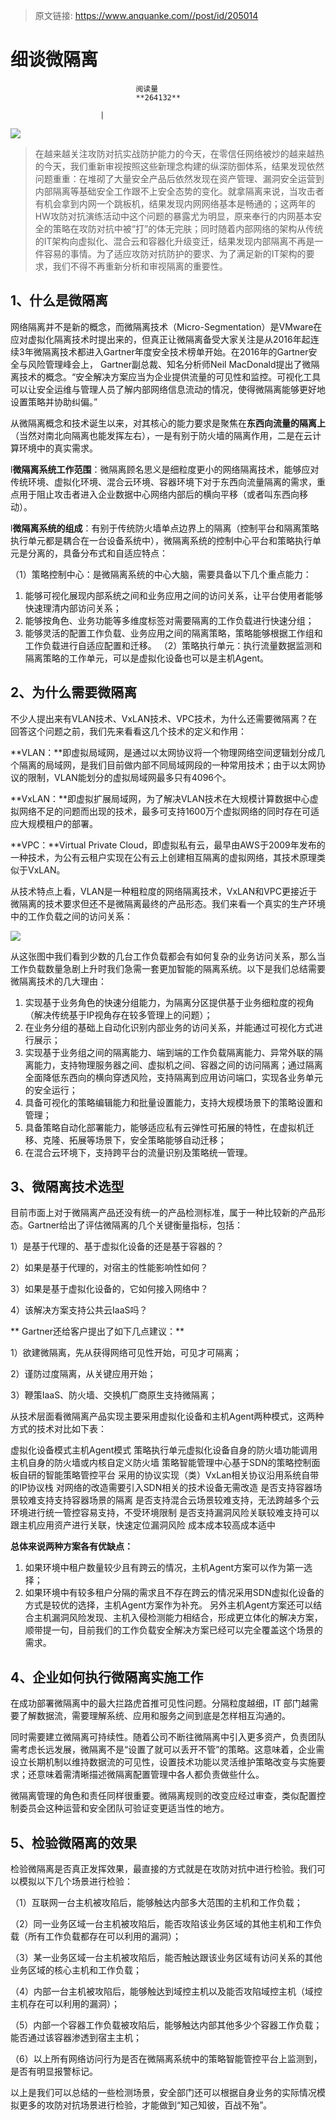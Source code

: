 > 原文链接: https://www.anquanke.com//post/id/205014 


# 细谈微隔离


                                阅读量   
                                **264132**
                            
                        |
                        
                                                                                    



[![](https://p0.ssl.qhimg.com/t01c868d9985bbd2ca5.jpg)](https://p0.ssl.qhimg.com/t01c868d9985bbd2ca5.jpg)

> 在越来越关注攻防对抗实战防护能力的今天，在零信任网络被炒的越来越热的今天，我们重新审视按照这些新理念构建的纵深防御体系，结果发现依然问题重重：在堆砌了大量安全产品后依然发现在资产管理、漏洞安全运营到内部隔离等基础安全工作跟不上安全态势的变化。就拿隔离来说，当攻击者有机会拿到内网一个跳板机，结果发现内网网络基本是畅通的；这两年的HW攻防对抗演练活动中这个问题的暴露尤为明显，原来奉行的内网基本安全的策略在攻防对抗中被“打”的体无完肤；同时随着内部网络的架构从传统的IT架构向虚拟化、混合云和容器化升级变迁，结果发现内部隔离不再是一件容易的事情。为了适应攻防对抗防护的要求、为了满足新的IT架构的要求，我们不得不再重新分析和审视隔离的重要性。

## 1、什么是微隔离

网络隔离并不是新的概念，而微隔离技术（Micro-Segmentation）是VMware在应对虚拟化隔离技术时提出来的，但真正让微隔离备受大家关注是从2016年起连续3年微隔离技术都进入Gartner年度安全技术榜单开始。在2016年的Gartner安全与风险管理峰会上， Gartner副总裁、知名分析师Neil MacDonald提出了微隔离技术的概念。“安全解决方案应当为企业提供流量的可见性和监控。可视化工具可以让安全运维与管理人员了解内部网络信息流动的情况，使得微隔离能够更好地设置策略并协助纠偏。”

从微隔离概念和技术诞生以来，对其核心的能力要求是聚焦在**东西向流量的隔离上**（当然对南北向隔离也能发挥左右），一是有别于防火墙的隔离作用，二是在云计算环境中的真实需求。

l**微隔离系统工作范围**：微隔离顾名思义是细粒度更小的网络隔离技术，能够应对传统环境、虚拟化环境、混合云环境、容器环境下对于东西向流量隔离的需求，重点用于阻止攻击者进入企业数据中心网络内部后的横向平移（或者叫东西向移动）。

l**微隔离系统的组成**：有别于传统防火墙单点边界上的隔离（控制平台和隔离策略执行单元都是耦合在一台设备系统中），微隔离系统的控制中心平台和策略执行单元是分离的，具备分布式和自适应特点：

（1）策略控制中心：是微隔离系统的中心大脑，需要具备以下几个重点能力：
1. 能够可视化展现内部系统之间和业务应用之间的访问关系，让平台使用者能够快速理清内部访问关系；
1. 能够按角色、业务功能等多维度标签对需要隔离的工作负载进行快速分组；
1. 能够灵活的配置工作负载、业务应用之间的隔离策略，策略能够根据工作组和工作负载进行自适应配置和迁移。
（2）策略执行单元：执行流量数据监测和隔离策略的工作单元，可以是虚拟化设备也可以是主机Agent。



## 2、为什么需要微隔离

不少人提出来有VLAN技术、VxLAN技术、VPC技术，为什么还需要微隔离？在回答这个问题之前，我们先来看看这几个技术的定义和作用：

**VLAN：**即虚拟局域网，是通过以太网协议将一个物理网络空间逻辑划分成几个隔离的局域网，是我们目前做内部不同局域网段的一种常用技术；由于以太网协议的限制，VLAN能划分的虚拟局域网最多只有4096个。

**VxLAN：**即虚拟扩展局域网，为了解决VLAN技术在大规模计算数据中心虚拟网络不足的问题而出现的技术，最多可支持1600万个虚拟网络的同时存在可适应大规模租户的部署。

**VPC：**Virtual Private Cloud，即虚拟私有云，最早由AWS于2009年发布的一种技术，为公有云租户实现在公有云上创建相互隔离的虚拟网络，其技术原理类似于VxLAN。

从技术特点上看，VLAN是一种粗粒度的网络隔离技术，VxLAN和VPC更接近于微隔离的技术要求但还不是微隔离最终的产品形态。我们来看一个真实的生产环境中的工作负载之间的访问关系：

[![](https://p0.ssl.qhimg.com/t019afded45225ba58d.png)](https://p0.ssl.qhimg.com/t019afded45225ba58d.png)

从这张图中我们看到少数的几台工作负载都会有如何复杂的业务访问关系，那么当工作负载数量急剧上升时我们急需一套更加智能的隔离系统。以下是我们总结需要微隔离技术的几大理由：
1. 实现基于业务角色的快速分组能力，为隔离分区提供基于业务细粒度的视角（解决传统基于IP视角存在较多管理上的问题）；
1. 在业务分组的基础上自动化识别内部业务的访问关系，并能通过可视化方式进行展示；
1. 实现基于业务组之间的隔离能力、端到端的工作负载隔离能力、异常外联的隔离能力，支持物理服务器之间、虚拟机之间、容器之间的访问隔离；通过隔离全面降低东西向的横向穿透风险，支持隔离到应用访问端口，实现各业务单元的安全运行；
1. 具备可视化的策略编辑能力和批量设置能力，支持大规模场景下的策略设置和管理；
1. 具备策略自动化部署能力，能够适应私有云弹性可拓展的特性，在虚拟机迁移、克隆、拓展等场景下，安全策略能够自动迁移；
1. 在混合云环境下，支持跨平台的流量识别及策略统一管理。


## 3、微隔离技术选型

目前市面上对于微隔离产品还没有统一的产品检测标准，属于一种比较新的产品形态。Gartner给出了评估微隔离的几个关键衡量指标，包括：

1）是基于代理的、基于虚拟化设备的还是基于容器的？

2）如果是基于代理的，对宿主的性能影响性如何？

3）如果是基于虚拟化设备的，它如何接入网络中？

4）该解决方案支持公共云IaaS吗？

** Gartner还给客户提出了如下几点建议：**

1）欲建微隔离，先从获得网络可见性开始，可见才可隔离；

2）谨防过度隔离，从关键应用开始；

3）鞭策IaaS、防火墙、交换机厂商原生支持微隔离；

从技术层面看微隔离产品实现主要采用虚拟化设备和主机Agent两种模式，这两种方式的技术对比如下表：
<td class="ql-align-center"></td><td class="ql-align-center">虚拟化设备模式</td><td class="ql-align-center">主机Agent模式</td>
<td class="ql-align-center">策略执行单元</td><td class="ql-align-center">虚拟化设备自身的防火墙功能</td><td class="ql-align-center">调用主机自身的防火墙或内核自定义防火墙</td>
<td class="ql-align-center">策略智能管理中心</td><td class="ql-align-center">基于SDN的策略控制面板</td><td class="ql-align-center">自研的智能策略管控平台</td>
<td class="ql-align-center">采用的协议</td><td class="ql-align-center">实现（类）VxLan相关协议</td><td class="ql-align-center">沿用系统自带的IP协议栈</td>
<td class="ql-align-center">对网络的改造</td><td class="ql-align-center">需要引入SDN相关的技术设备</td><td class="ql-align-center">无需改造</td>
<td class="ql-align-center">是否支持容器场景</td><td class="ql-align-center">较难支持</td><td class="ql-align-center">支持容器场景的隔离</td>
<td class="ql-align-center">是否支持混合云场景</td><td class="ql-align-center">较难支持，无法跨越多个云环境进行统一管控</td><td class="ql-align-center">容易支持，不受环境限制</td>
<td class="ql-align-center">是否支持漏洞风险关联</td><td class="ql-align-center">较难支持</td><td class="ql-align-center">可以跟主机应用资产进行关联，快速定位漏洞风险</td>
<td class="ql-align-center">成本</td><td class="ql-align-center">成本较高</td><td class="ql-align-center">成本适中</td>

**总体来说两种方案各有优缺点：**
1. 如果环境中租户数量较少且有跨云的情况，主机Agent方案可以作为第一选择；
1. 如果环境中有较多租户分隔的需求且不存在跨云的情况采用SDN虚拟化设备的方式是较优的选择，主机Agent方案作为补充。
另外主机Agent方案还可以结合主机漏洞风险发现、主机入侵检测能力相结合，形成更立体化的解决方案，顺带提一句，目前我们的工作负载安全解决方案已经可以完全覆盖这个场景的需求。



## 4、企业如何执行微隔离实施工作

在成功部署微隔离中的最大拦路虎首推可见性问题。分隔粒度越细，IT 部门越需要了解数据流，需要理解系统、应用和服务之间到底是怎样相互沟通的。

同时需要建立微隔离可持续性。随着公司不断往微隔离中引入更多资产，负责团队需考虑长远发展，微隔离不是“设置了就可以丢开不管”的策略。这意味着，企业需设立长期机制以维持数据流的可见性，设置技术功能以灵活维护策略改变与实施要求；还意味着需清晰描述微隔离配置管理中各人都负责做些什么。

微隔离管理的角色和责任同样很重要。微隔离规则的改变应经过审查，类似配置控制委员会这种运营和安全团队可验证变更适当性的地方。



## 5、检验微隔离的效果

检验微隔离是否真正发挥效果，最直接的方式就是在攻防对抗中进行检验。我们可以模拟以下几个场景进行检验：

（1）互联网一台主机被攻陷后，能够触达内部多大范围的主机和工作负载；

（2）同一业务区域一台主机被攻陷后，能否攻陷该业务区域的其他主机和工作负载（所有工作负载都存在可以利用的漏洞）；

（3）某一业务区域一台主机被攻陷后，能否触达跟该业务区域有访问关系的其他业务区域的核心主机和工作负载；

（4）内部一台主机被攻陷后，能够触达到域控主机以及能否攻陷域控主机（域控主机存在可以利用的漏洞）；

（5）内部一个容器工作负载被攻陷后，能够触达内部其他多少个容器工作负载；能否通过该容器渗透到宿主主机；

（6）以上所有网络访问行为是否在微隔离系统中的策略智能管控平台上监测到，是否有明显报警标记。

以上是我们可以总结的一些检测场景，安全部门还可以根据自身业务的实际情况模拟更多的攻防对抗场景进行检验，才能做到“知己知彼，百战不殆”。
